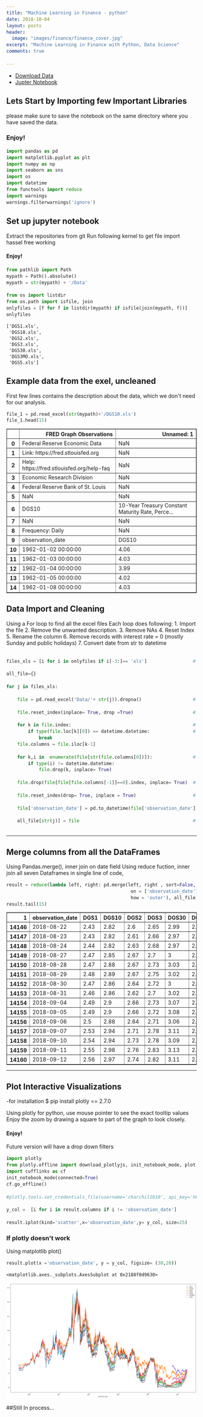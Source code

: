 ```yaml
---
title: "Machine Learning in Finance - python"
date: 2018-10-04
layout: posts
header:
  image: "images/finance/finance_cover.jpg"
excerpt: "Machine Learning in Finance with Python, Data Science"
comments: true

---
```

+ [Download Data](https://github.com/charchil10/ML_in_Finance.git)
+ [Jupter Notebook](http://nbviewer.jupyter.org/github/charchil10/ML_in_Finance/blob/7d6791791ef79e11a16771c40f26429bd38bdaf4/Inital_setup.ipynb)

## Lets Start by Importing few Important Libraries
please make sure to save the notebook on the same directory where you have saved the data. 
### Enjoy! 


```python
import pandas as pd
import matplotlib.pyplot as plt
import numpy as np
import seaborn as sns
import os
import datetime
from functools import reduce
import warnings
warnings.filterwarnings('ignore')
```

## Set up jupyter notebook
Extract the repositories from git
Run following kernel to get file import hassel free working
#### Enjoy!


```python
from pathlib import Path
mypath = Path().absolute()
mypath = str(mypath) + '/Data'

from os import listdir
from os.path import isfile, join
onlyfiles = [f for f in listdir(mypath) if isfile(join(mypath, f))]
onlyfiles
```




    ['DGS1.xls',
     'DGS10.xls',
     'DGS2.xls',
     'DGS3.xls',
     'DGS30.xls',
     'DGS3MO.xls',
     'DGS5.xls']



## Example data from the exel, uncleaned
First few lines contains the description about the data, which we don't need for our analysis. 


```python
file_1 = pd.read_excel(str(mypath)+'/DGS10.xls')
file_1.head(15)
```




<div>
<style scoped>
    .dataframe tbody tr th:only-of-type {
        vertical-align: middle;
    }

    .dataframe tbody tr th {
        vertical-align: top;
    }

    .dataframe thead th {
        text-align: right;
    }
</style>
<table border="1" class="dataframe">
  <thead>
    <tr style="text-align: right;">
      <th></th>
      <th>FRED Graph Observations</th>
      <th>Unnamed: 1</th>
    </tr>
  </thead>
  <tbody>
    <tr>
      <th>0</th>
      <td>Federal Reserve Economic Data</td>
      <td>NaN</td>
    </tr>
    <tr>
      <th>1</th>
      <td>Link: https://fred.stlouisfed.org</td>
      <td>NaN</td>
    </tr>
    <tr>
      <th>2</th>
      <td>Help: https://fred.stlouisfed.org/help-faq</td>
      <td>NaN</td>
    </tr>
    <tr>
      <th>3</th>
      <td>Economic Research Division</td>
      <td>NaN</td>
    </tr>
    <tr>
      <th>4</th>
      <td>Federal Reserve Bank of St. Louis</td>
      <td>NaN</td>
    </tr>
    <tr>
      <th>5</th>
      <td>NaN</td>
      <td>NaN</td>
    </tr>
    <tr>
      <th>6</th>
      <td>DGS10</td>
      <td>10-Year Treasury Constant Maturity Rate, Perce...</td>
    </tr>
    <tr>
      <th>7</th>
      <td>NaN</td>
      <td>NaN</td>
    </tr>
    <tr>
      <th>8</th>
      <td>Frequency: Daily</td>
      <td>NaN</td>
    </tr>
    <tr>
      <th>9</th>
      <td>observation_date</td>
      <td>DGS10</td>
    </tr>
    <tr>
      <th>10</th>
      <td>1962-01-02 00:00:00</td>
      <td>4.06</td>
    </tr>
    <tr>
      <th>11</th>
      <td>1962-01-03 00:00:00</td>
      <td>4.03</td>
    </tr>
    <tr>
      <th>12</th>
      <td>1962-01-04 00:00:00</td>
      <td>3.99</td>
    </tr>
    <tr>
      <th>13</th>
      <td>1962-01-05 00:00:00</td>
      <td>4.02</td>
    </tr>
    <tr>
      <th>14</th>
      <td>1962-01-08 00:00:00</td>
      <td>4.03</td>
    </tr>
  </tbody>
</table>
</div>



## Data Import and Cleaning
    
Using a For loop to find all the excel files
Each loop does following:
	1. Import the file
	2. Remove the unwanted description.
	3. Remove NAs
	4. Reset Index
	5. Rename the column
	6. Remove records with interest rate = 0 (mostly Sunday and public holidays)
	7. Convert date from str to datetime



```python

files_xls = [i for i in onlyfiles if i[-3:]== 'xls']                 # import only xls

all_file={}

for j in files_xls:
    
    file = pd.read_excel('Data/'+ str(j)).dropna()                   # import excel file, removed rows with Nan
    
    file.reset_index(inplace= True, drop =True)                      # reset index

    for k in file.index:                                             # To rename the columns, for loop will search for datetime 
        if type(file.loc[k][0]) == datetime.datetime:                # untill finds a datetime and rename the column 
            break
    file.columns = file.iloc[k-1]

    for k,i in  enumerate(file[str(file.columns[0])]):               # Data cleaning for bad datetime
        if type(i) != datetime.datetime:
            file.drop(k, inplace= True)
            
    file.drop(file[file[file.columns[-1]]==0].index, inplace= True)  # Drop all rows with interest rate 0, mainly weekends
    
    file.reset_index(drop= True, inplace = True)                     # Reset Index
    
    file['observation_date'] = pd.to_datetime(file['observation_date'])
    
    all_file[str(j)] = file                                          # Save clean DataFrame in the empty dictionary
    
```

---
## Merge columns from all the DataFrames

Using Pandas.merge(), inner join on date field 
Using reduce fuction, inner join all seven Dataframes in single line of code, 


```python
result = reduce(lambda left, right: pd.merge(left, right , sort=False,
                                              on = ['observation_date'], 
                                              how = 'outer'), all_file.values())
result.tail(15)
```




<div>
<style scoped>
    .dataframe tbody tr th:only-of-type {
        vertical-align: middle;
    }

    .dataframe tbody tr th {
        vertical-align: top;
    }

    .dataframe thead th {
        text-align: right;
    }
</style>
<table border="1" class="dataframe">
  <thead>
    <tr style="text-align: right;">
      <th>1</th>
      <th>observation_date</th>
      <th>DGS1</th>
      <th>DGS10</th>
      <th>DGS2</th>
      <th>DGS3</th>
      <th>DGS30</th>
      <th>DGS3MO</th>
      <th>DGS5</th>
    </tr>
  </thead>
  <tbody>
    <tr>
      <th>14146</th>
      <td>2018-08-22</td>
      <td>2.43</td>
      <td>2.82</td>
      <td>2.6</td>
      <td>2.65</td>
      <td>2.99</td>
      <td>2.09</td>
      <td>2.7</td>
    </tr>
    <tr>
      <th>14147</th>
      <td>2018-08-23</td>
      <td>2.43</td>
      <td>2.82</td>
      <td>2.61</td>
      <td>2.66</td>
      <td>2.97</td>
      <td>2.08</td>
      <td>2.72</td>
    </tr>
    <tr>
      <th>14148</th>
      <td>2018-08-24</td>
      <td>2.44</td>
      <td>2.82</td>
      <td>2.63</td>
      <td>2.68</td>
      <td>2.97</td>
      <td>2.09</td>
      <td>2.72</td>
    </tr>
    <tr>
      <th>14149</th>
      <td>2018-08-27</td>
      <td>2.47</td>
      <td>2.85</td>
      <td>2.67</td>
      <td>2.7</td>
      <td>3</td>
      <td>2.12</td>
      <td>2.74</td>
    </tr>
    <tr>
      <th>14150</th>
      <td>2018-08-28</td>
      <td>2.47</td>
      <td>2.88</td>
      <td>2.67</td>
      <td>2.73</td>
      <td>3.03</td>
      <td>2.13</td>
      <td>2.77</td>
    </tr>
    <tr>
      <th>14151</th>
      <td>2018-08-29</td>
      <td>2.48</td>
      <td>2.89</td>
      <td>2.67</td>
      <td>2.75</td>
      <td>3.02</td>
      <td>2.13</td>
      <td>2.78</td>
    </tr>
    <tr>
      <th>14152</th>
      <td>2018-08-30</td>
      <td>2.47</td>
      <td>2.86</td>
      <td>2.64</td>
      <td>2.72</td>
      <td>3</td>
      <td>2.11</td>
      <td>2.75</td>
    </tr>
    <tr>
      <th>14153</th>
      <td>2018-08-31</td>
      <td>2.46</td>
      <td>2.86</td>
      <td>2.62</td>
      <td>2.7</td>
      <td>3.02</td>
      <td>2.11</td>
      <td>2.74</td>
    </tr>
    <tr>
      <th>14154</th>
      <td>2018-09-04</td>
      <td>2.49</td>
      <td>2.9</td>
      <td>2.66</td>
      <td>2.73</td>
      <td>3.07</td>
      <td>2.13</td>
      <td>2.78</td>
    </tr>
    <tr>
      <th>14155</th>
      <td>2018-09-05</td>
      <td>2.49</td>
      <td>2.9</td>
      <td>2.66</td>
      <td>2.72</td>
      <td>3.08</td>
      <td>2.14</td>
      <td>2.77</td>
    </tr>
    <tr>
      <th>14156</th>
      <td>2018-09-06</td>
      <td>2.5</td>
      <td>2.88</td>
      <td>2.64</td>
      <td>2.71</td>
      <td>3.06</td>
      <td>2.13</td>
      <td>2.76</td>
    </tr>
    <tr>
      <th>14157</th>
      <td>2018-09-07</td>
      <td>2.53</td>
      <td>2.94</td>
      <td>2.71</td>
      <td>2.78</td>
      <td>3.11</td>
      <td>2.14</td>
      <td>2.82</td>
    </tr>
    <tr>
      <th>14158</th>
      <td>2018-09-10</td>
      <td>2.54</td>
      <td>2.94</td>
      <td>2.73</td>
      <td>2.78</td>
      <td>3.09</td>
      <td>2.14</td>
      <td>2.83</td>
    </tr>
    <tr>
      <th>14159</th>
      <td>2018-09-11</td>
      <td>2.55</td>
      <td>2.98</td>
      <td>2.76</td>
      <td>2.83</td>
      <td>3.13</td>
      <td>2.15</td>
      <td>2.87</td>
    </tr>
    <tr>
      <th>14160</th>
      <td>2018-09-12</td>
      <td>2.56</td>
      <td>2.97</td>
      <td>2.74</td>
      <td>2.82</td>
      <td>3.11</td>
      <td>2.16</td>
      <td>2.87</td>
    </tr>
  </tbody>
</table>
</div>



---
## Plot Interactive Visualizations

-for installation
	$ pip install plotly == 2.7.0 

	
Using plotly for python,
	use mouse pointer to see the exact tooltip values
	Enjoy the zoom by drawing a square to part of the graph to look closely. 
	
#### Enjoy!

Future version will have a drop down filters



```python
import plotly
from plotly.offline import download_plotlyjs, init_notebook_mode, plot, iplot
import cufflinks as cf
init_notebook_mode(connected=True)
cf.go_offline()

#plotly.tools.set_credentials_file(username='charchil1010', api_key='h6iK0B8bluU0nNJ1oZti')

y_col =  [i for i in result.columns if i != 'observation_date']

result.iplot(kind='scatter',x='observation_date',y= y_col, size=25)
```

### If plotly doesn't work
Using matplotlib plot()


```python
result.plot(x ='observation_date', y = y_col, figsize= (30,20))
```




    <matplotlib.axes._subplots.AxesSubplot at 0x2188f0d9630>




![png](/images/2018-10-05-Machine_learning_Finance_13_1.png)

##Still In process...
